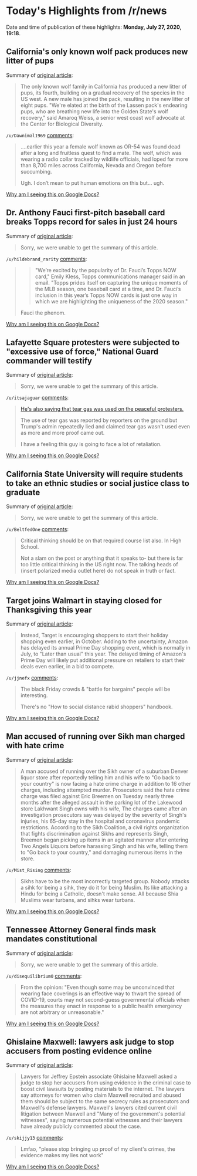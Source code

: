 # Today's Highlights from /r/news

Date and time of publication of these highlights: **Monday, July 27, 2020, 19:18**.

## California's only known wolf pack produces new litter of pups

Summary of [original article](https://www.theguardian.com/environment/2020/jul/27/california-wolf-pack-litter-pups-lassen):

> The only known wolf family in California has produced a new litter of pups, its fourth, building on a gradual recovery of the species in the US west. A new male has joined the pack, resulting in the new litter of eight pups. "We're elated at the birth of the Lassen pack's endearing pups, who are breathing new life into the Golden State's wolf recovery," said Amaroq Weiss, a senior west coast wolf advocate at the Center for Biological Diversity.

`/u/Dawnimal1969` [comments](https://www.reddit.com/r/news/comments/hyzjla/californias_only_known_wolf_pack_produces_new/):

> ....earlier this year a female wolf known as OR-54 was found dead after a long and fruitless quest to find a mate. The wolf, which was wearing a radio collar tracked by wildlife officials, had loped for more than 8,700 miles across California, Nevada and Oregon before succumbing.
> 
> Ugh. I don’t mean to put human emotions on this but... ugh.

[Why am I seeing this on Google Docs?](https://docs.google.com/document/d/1Dc6We63vOXIZsc0op-Bt4abqkYjXzOigalQqFxmvvbM/edit?usp=sharing)

## Dr. Anthony Fauci first-pitch baseball card breaks Topps record for sales in just 24 hours

Summary of [original article](https://www.news-press.com/story/sports/mlb/2020/07/27/dr-anthony-fauci-topps-baseball-card-breaks-company-sales-record/5519546002/):

> Sorry, we were unable to get the summary of this article.

`/u/hildebrand_rarity` [comments](https://www.reddit.com/r/news/comments/hyyebu/dr_anthony_fauci_firstpitch_baseball_card_breaks/):

> >	"We’re excited by the popularity of Dr. Fauci’s Topps NOW card," Emily Kless, Topps communications manager said in an email. "Topps prides itself on capturing the unique moments of the MLB season, one baseball card at a time, and Dr. Fauci’s inclusion in this year’s Topps NOW cards is just one way in which we are highlighting the uniqueness of the 2020 season."
> 
> Fauci the phenom.

[Why am I seeing this on Google Docs?](https://docs.google.com/document/d/1Dc6We63vOXIZsc0op-Bt4abqkYjXzOigalQqFxmvvbM/edit?usp=sharing)

## Lafayette Square protesters were subjected to "excessive use of force," National Guard commander will testify

Summary of [original article](https://www.cbsnews.com/news/lafayette-square-protesters-were-subject-to-excessive-use-of-force-national-guard-commander-will-testify/):

> Sorry, we were unable to get the summary of this article.

`/u/itsajaguar` [comments](https://www.reddit.com/r/news/comments/hz0wi0/lafayette_square_protesters_were_subjected_to/):

> [He's also saying that tear gas was used on the peaceful protesters.](https://www.washingtonpost.com/nation/2020/07/27/national-guard-commander-says-police-suddenly-moved-lafayette-square-protesters-used-excessive-force-clear-path-trump/)
> 
> The use of tear gas was reported by reporters on the ground but Trump's admin repeatedly lied and claimed tear gas wasn't used even as more and more proof came out. 
> 
> I have a feeling this guy is going to face a lot of retaliation.

[Why am I seeing this on Google Docs?](https://docs.google.com/document/d/1Dc6We63vOXIZsc0op-Bt4abqkYjXzOigalQqFxmvvbM/edit?usp=sharing)

## California State University will require students to take an ethnic studies or social justice class to graduate

Summary of [original article](https://www.cnn.com/2020/07/27/us/california-state-university-ethnic-studies-trnd/index.html?utm_source=feedburner&utm_medium=feed&utm_campaign=Feed%3A+rss%2Fcnn_latest+%28RSS%3A+CNN+-+Most+Recent%29):

> Sorry, we were unable to get the summary of this article.

`/u/BeltfedOne` [comments](https://www.reddit.com/r/news/comments/hyvc33/california_state_university_will_require_students/):

> Critical thinking should be on that required course list also.  In High School.
> 
> Not a slam on the post or anything that it speaks to- but there is far too little critical thinking in the US right now.  The talking heads of (insert polarized media outlet here) do not speak in truth or fact.

[Why am I seeing this on Google Docs?](https://docs.google.com/document/d/1Dc6We63vOXIZsc0op-Bt4abqkYjXzOigalQqFxmvvbM/edit?usp=sharing)

## Target joins Walmart in staying closed for Thanksgiving this year

Summary of [original article](https://www.cnbc.com/2020/07/27/target-joins-walmart-in-staying-closed-for-thanksgiving-this-year.html):

> Instead, Target is encouraging shoppers to start their holiday shopping even earlier, in October. Adding to the uncertainty, Amazon has delayed its annual Prime Day shopping event, which is normally in July, to "Later than usual" this year. The delayed timing of Amazon's Prime Day will likely put additional pressure on retailers to start their deals even earlier, in a bid to compete.

`/u/jjnefx` [comments](https://www.reddit.com/r/news/comments/hys9rv/target_joins_walmart_in_staying_closed_for/):

> The black Friday crowds & "battle for bargains" people will be interesting.  
> 
> There's no "How to social distance rabid shoppers" handbook.

[Why am I seeing this on Google Docs?](https://docs.google.com/document/d/1Dc6We63vOXIZsc0op-Bt4abqkYjXzOigalQqFxmvvbM/edit?usp=sharing)

## Man accused of running over Sikh man charged with hate crime

Summary of [original article](https://www.nbcnews.com/news/asian-america/man-accused-running-over-sikh-man-charged-hate-crime-n1234803):

> A man accused of running over the Sikh owner of a suburban Denver liquor store after reportedly telling him and his wife to "Go back to your country" is now facing a hate crime charge in addition to 16 other charges, including attempted murder. Prosecutors said the hate crime charge was filed against Eric Breemen on Tuesday nearly three months after the alleged assault in the parking lot of the Lakewood store Lakhwant Singh owns with his wife, The charges came after an investigation prosecutors say was delayed by the severity of Singh's injuries, his 65-day stay in the hospital and coronavirus pandemic restrictions. According to the Sikh Coalition, a civil rights organization that fights discrimination against Sikhs and represents Singh, Breemen began picking up items in an agitated manner after entering Two Angels Liquors before harassing Singh and his wife, telling them to "Go back to your country," and damaging numerous items in the store.

`/u/Mist_Rising` [comments](https://www.reddit.com/r/news/comments/hywcpa/man_accused_of_running_over_sikh_man_charged_with/):

> Sikhs have to be the most incorrectly targeted group. Nobody attacks a sihk for being a sihk, they do it for being Muslim. Its like attacking a Hindu for being a Catholic, doesn't make sense. All because Shia Muslims wear turbans, and sihks wear turbans.

[Why am I seeing this on Google Docs?](https://docs.google.com/document/d/1Dc6We63vOXIZsc0op-Bt4abqkYjXzOigalQqFxmvvbM/edit?usp=sharing)

## Tennessee Attorney General finds mask mandates constitutional

Summary of [original article](https://www.thecentersquare.com/tennessee/tennessee-attorney-general-finds-mask-mandates-constitutional/article_29a54356-ce82-11ea-bc59-6b0c4e45f62a.html):

> Sorry, we were unable to get the summary of this article.

`/u/disequilibrium0` [comments](https://www.reddit.com/r/news/comments/hyv9kk/tennessee_attorney_general_finds_mask_mandates/):

> From the opinion: "Even though some may be unconvinced that wearing face coverings is an effective way to thwart the spread of COVID-19, courts may not second-guess governmental officials when the measures they enact in response to a public health emergency are not arbitrary or unreasonable."

[Why am I seeing this on Google Docs?](https://docs.google.com/document/d/1Dc6We63vOXIZsc0op-Bt4abqkYjXzOigalQqFxmvvbM/edit?usp=sharing)

## Ghislaine Maxwell: lawyers ask judge to stop accusers from posting evidence online

Summary of [original article](https://www.theguardian.com/us-news/2020/jul/27/ghislaine-maxwell-lawyers-judge-accusers-internet):

> Lawyers for Jeffrey Epstein associate Ghislaine Maxwell asked a judge to stop her accusers from using evidence in the criminal case to boost civil lawsuits by posting materials to the internet. The lawyers say attorneys for women who claim Maxwell recruited and abused them should be subject to the same secrecy rules as prosecutors and Maxwell's defense lawyers. Maxwell's lawyers cited current civil litigation between Maxwell and "Many of the government's potential witnesses", saying numerous potential witnesses and their lawyers have already publicly commented about the case.

`/u/skijjy13` [comments](https://www.reddit.com/r/news/comments/hz41ne/ghislaine_maxwell_lawyers_ask_judge_to_stop/):

> Lmfao, "please stop bringing up proof of my client's crimes, the evidence makes my lies not work"

[Why am I seeing this on Google Docs?](https://docs.google.com/document/d/1Dc6We63vOXIZsc0op-Bt4abqkYjXzOigalQqFxmvvbM/edit?usp=sharing)

